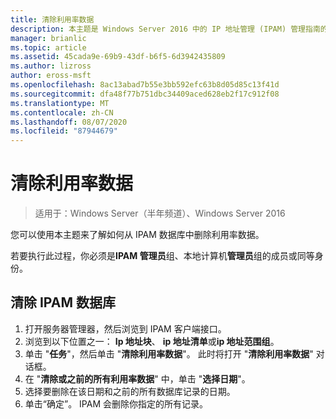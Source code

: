 ```yaml
---
title: 清除利用率数据
description: 本主题是 Windows Server 2016 中的 IP 地址管理 (IPAM) 管理指南的一部分。
manager: brianlic
ms.topic: article
ms.assetid: 45cada9e-69b9-43df-b6f5-6d3942435809
ms.author: lizross
author: eross-msft
ms.openlocfilehash: 8ac13abad7b55e3bb592efc63b8d05d85c13f41d
ms.sourcegitcommit: dfa48f77b751dbc34409aced628eb2f17c912f08
ms.translationtype: MT
ms.contentlocale: zh-CN
ms.lasthandoff: 08/07/2020
ms.locfileid: "87944679"
---
```

# <a name="purge-utilization-data"></a>清除利用率数据

>适用于：Windows Server（半年频道）、Windows Server 2016

您可以使用本主题来了解如何从 IPAM 数据库中删除利用率数据。

若要执行此过程，你必须是**IPAM 管理员**组、本地计算机**管理员**组的成员或同等身份。

## <a name="to-purge-the-ipam-database"></a>清除 IPAM 数据库
1. 打开服务器管理器，然后浏览到 IPAM 客户端接口。
2. 浏览到以下位置之一： **Ip 地址块**、 **ip 地址清单**或**ip 地址范围组**。
3. 单击 "**任务**"，然后单击 "**清除利用率数据**"。 此时将打开 "**清除利用率数据**" 对话框。
4. 在 "**清除或之前的所有利用率数据**" 中，单击 "**选择日期**"。
5. 选择要删除在该日期和之前的所有数据库记录的日期。
6. 单击“确定”。 IPAM 会删除你指定的所有记录。
